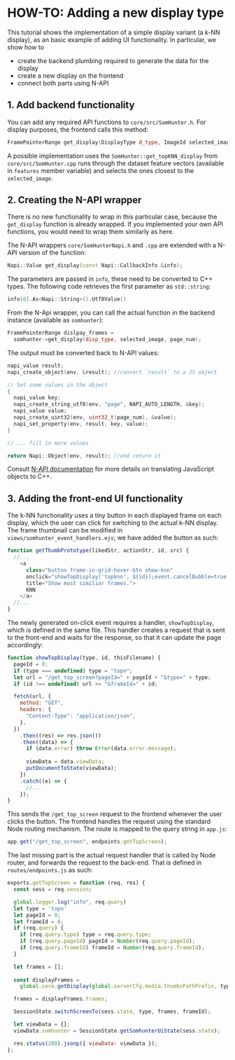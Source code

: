 
# HOW-TO: Adding a new display type

This tutorial shows the implementation of a simple display variant (a k-NN display), as an basic example of adding UI functionality. In particular, we show how to

- create the backend plumbing required to generate the data for the display
- create a new display on the frontend
- connect both parts using N-API

## 1. Add backend functionality

You can add any required API functions to `core/src/SomHunter.h`. For display purposes, the frontend calls this method:
```cpp
FramePointerRange get_display(DisplayType d_type, ImageId selected_image = 0, PageId page = 0);
```

A possible implementation uses the `SomHunter::get_topKNN_display` from `core/src/SomHunter.cpp` runs through the dataset feature vectors (available in `features` member variable) and selects the ones closest to the `selected_image`.

## 2. Creating the N-API wrapper

There is no new functionality to wrap in this particular case, because the `get_display` function is already wrapped. If you implemented your own API functions, you would need to wrap them similarly as here.

The N-API wrappers `core/SomHunterNapi.h` and `.cpp` are extended with a N-API version of the function:

```cpp
Napi::Value get_display(const Napi::CallbackInfo &info);
```

The parameters are passed in `info`, these need to be converted to C++ types. The following code retrieves the first parameter as `std::string`:
```cpp
info[0].As<Napi::String>().Utf8Value()
```

From the N-Api wrapper, you can call the actual function in the backend instance (available as `somhunter`):
```cpp
FramePointerRange dislpay_frames =
  somhunter->get_display(disp_type, selected_image, page_num);
```

The output must be converted back to N-API values:
```cpp
napi_value result;
napi_create_object(env, &result); //convert `result` to a JS object

// Set some values in the object
{
  napi_value key; 
  napi_create_string_utf8(env, "page", NAPI_AUTO_LENGTH, &key);
  napi_value value;
  napi_create_uint32(env, uint32_t(page_num), &value);
  napi_set_property(env, result, key, value);
}

// ... fill in more values

return Napi::Object(env, result); //and return it
```

Consult [N-API documentation](https://nodejs.org/api/n-api.html) for more details on translating JavaScript objects to C++.

## 3. Adding the front-end UI functionality

The k-NN functionality uses a tiny button in each displayed frame on each display, which the user can click for switching to the actual k-NN display. The frame thumbnail can be modified in `views/somhunter_event_handlers.ejs`; we have added the button as such:

```js
function getThumbPrototype(likedStr, actionStr, id, src) {
  //...
    <a 
      class="button frame-in-grid-hover-btn show-knn" 
      onclick="showTopDisplay('topknn', ${id});event.cancelBubble=true;" 
      title="Show most similiar frames.">
      KNN
    </a>
  //...
}
```

The newly generated on-click event requires a handler, `showTopDisplay`, which is defined in the same file. This handler creates a request that is sent to the front-end and waits for the response, so that it can update the page accordingly:
```js
function showTopDisplay(type, id, thisFilename) {
  pageId = 0;
  if (type === undefined) type = "topn";
  let url = "/get_top_screen?pageId=" + pageId + "&type=" + type;
  if (id !== undefined) url += "&frameId=" + id;

  fetch(url, {
    method: "GET",
    headers: {
      "Content-Type": "application/json",
    },
  })
    .then((res) => res.json())
    .then((data) => {
      if (data.error) throw Error(data.error.message);
      
      viewData = data.viewData;
      putDocumentToState(viewData);
    })
    .catch((e) => {
      //...
    });
}
```

This sends the `/get_top_screen` request to the frontend whenever the user clicks the button. The frontend handles the request using the standard Node routing mechanism. The route is mapped to the query string in `app.js`:
```js
app.get("/get_top_screen", endpoints.getTopScreen);
```

The last missing part is the actual request handler that is called by Node router, and forwards the request to the back-end. That is defined in `routes/endpoints.js` as such:
```js
exports.getTopScreen = function (req, res) {
  const sess = req.session;

  global.logger.log("info", req.query)
  let type = 'topn'
  let pageId = 0;
  let frameId = 0;
  if (req.query) {
    if (req.query.type) type = req.query.type;
    if (req.query.pageId) pageId = Number(req.query.pageId);
    if (req.query.frameId) frameId = Number(req.query.frameId);
  }

  let frames = [];
 
  const displayFrames =
    global.core.getDisplay(global.serverCfg.media.thumbsPathPrefix, type, pageId, frameId);

  frames = displayFrames.frames;

  SessionState.switchScreenTo(sess.state, type, frames, frameId);

  let viewData = {};
  viewData.somhunter = SessionState.getSomhunterUiState(sess.state);

  res.status(200).jsonp({ viewData: viewData });
};
```
